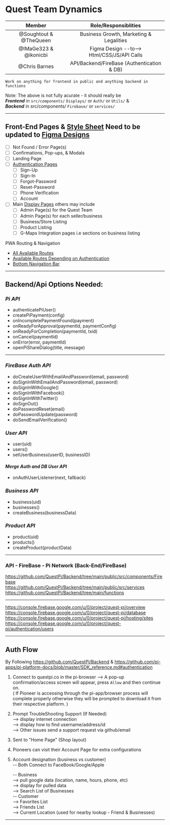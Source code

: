 # Quest Team Dynamics

|         Member         |            Role/Responsiblities            |
| :--------------------: | :----------------------------------------: |
| @Soughtout & @TheQueen |  Business Growth, Marketing & Legalities   |
| @IMaGe323 & @ikonicbi  | Figma Design --to--> Html/CSS/JS/API Calls |
|     @Chris Barnes      | API/Backend/FireBase (Authentication & DB) |

    Work on anything for frontend in public and anything backend in functions

Note: The above is not fully acurate - it should really be \
**_Frontend_** in `src/components/` `Displays/` or `Auth/` or `Utils/` & \
**_Backend_** in src/components/ `Firebase/` or `services/`

---

## Front-End Pages & [Style Sheet](https://github.com/QuestPi/Backend/blob/main/public/src/styles.css) Need to be updated to [Figma Designs](https://www.figma.com/file/ecxlQEZdyhfyMWRHQBpDmY/Quest?node-id=0%3A1)

- [ ] Not Found / Error Page(s)
- [ ] Confirmations, Pop-ups, & Modals
- [ ] Landing Page
- [ ] [Authentication Pages](https://github.com/QuestPi/Backend/tree/main/public/src/components/Auth)
  - [ ] Sign-Up
  - [ ] Sign-In
  - [ ] Forgot-Password
  - [ ] Reset-Password
  - [ ] Phone Verification
  - [ ] Account
- [ ] Main [Display Pages](https://github.com/QuestPi/Backend/tree/main/public/src/components/Displays) others may include
  - [ ] Admin Page(s) for the Quest Team
  - [ ] Admin Page(s) for each seller/business
  - [ ] Business/Store Listing
  - [ ] Product Listing
  - [ ] G-Maps Integration pages i.e sections on business listing

PWA Routing & Navigation

- [All Available Routes](https://github.com/QuestPi/Backend/blob/main/public/src/routes.js)
- [Available Routes Depending on Authentication](https://github.com/QuestPi/Backend/blob/main/public/src/components/App.js)
- [Bottom Navigation Bar](https://github.com/QuestPi/Backend/blob/main/public/src/components/Navigation.js)

---

## Backend/Api Options Needed:

### **_Pi API_**

- authenticatePiUser()
- createPiPayment(config)
- onIncompletePaymentFound(payment)
- onReadyForApproval(paymentId, paymentConfig)
- onReadyForCompletion(paymentId, txid)
- onCancel(paymentId)
- onError(error, paymentId)
- openPiShareDialog(title, message)

---

### **_FireBase Auth API_**

- doCreateUserWithEmailAndPassword(email, password)
- doSignInWithEmailAndPassword(email, password)
- doSignInWithGoogle()
- doSignInWithFacebook()
- doSignInWithTwitter()
- doSignOut()
- doPasswordReset(email)
- doPasswordUpdate(password)
- doSendEmailVerification()

### **_User API_**

- user(uid)
- users()
- setUserBusiness(userID, businessID)

#### **_Merge Auth and DB User API_**

- onAuthUserListener(next, fallback)

### **_Business API_**

- business(uid)
- businesses()
- createBusiness(businessData)

### **_Product API_**

- product(uid)
- products()
- createProduct(productData)

---

### API - FireBase - Pi Network (Back-End/FireBase)

https://github.com/QuestPi/Backend/tree/main/public/src/components/Firebase \
https://github.com/QuestPi/Backend/tree/main/public/src/services \
https://github.com/QuestPi/Backend/tree/main/functions

---

https://console.firebase.google.com/u/0/project/quest-pi/overview \
https://console.firebase.google.com/u/0/project/quest-pi/database \
https://console.firebase.google.com/u/0/project/quest-pi/hosting/sites \
https://console.firebase.google.com/u/0/project/quest-pi/authentication/users

---

## Auth Flow

By Following https://github.com/QuestPi/Backend & https://github.com/pi-apps/pi-platform-docs/blob/master/SDK_reference.md#authentication

1. Connect to questpi.co in the pi-browser --> A pop-up confirmation/access screen will appear, press `Allow` and then continue on. \
   ( If Pioneer is accessing through the pi-app/browser process will complete properly otherwise they will be prompted to download it from their respective platform. )
2. Prompt TroubleShooting Support (If Needed) \
   --> display internet connection \
   --> display how to find username/address/id \
   --> Other issues send a support request via github/email
3. Sent to "Home Page" (Shop layout)
4. Pioneers can visit their Account Page for extra configurations
5. Account designation (business vs customer) \
   -- Both Connect to FaceBook/Google/Apple

   -- Business \
   --> pull google data (location, name, hours, phone, etc) \
   --> display for pulled data \
   --> Search List of Businesses \
   -- Customer \
   --> Favorites List \
   --> Friends List \
   --> Current Location (used for nearby lookup - Friend & Businesses)

---
